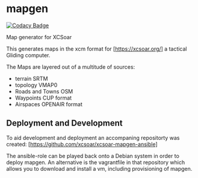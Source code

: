 # mapgen

[![Codacy Badge](https://api.codacy.com/project/badge/Grade/2637c9ca421c46e7ad7ca67b07ba1f4a)](https://app.codacy.com/gh/XCSoar/mapgen?utm_source=github.com&utm_medium=referral&utm_content=XCSoar/mapgen&utm_campaign=Badge_Grade_Settings)

Map generator for XCSoar

This generates maps in the xcm format for [https://xcsoar.org/] a tactical Gliding computer.

The Maps are layered out of a multitude of sources:
* terrain SRTM
* topology VMAP0
* Roads and Towns OSM
* Waypoints CUP format
* Airspaces OPENAIR format

## Deployment and Development
To aid development and deployment an accompaning repositorty was created:
[https://github.com/xcsoar/xcsoar-mapgen-ansible]

The ansible-role can be played back onto a Debian system in order to deploy mapgen. An alternative is the
vagrantfile in that repository which allows you to download and install a vm, including provisioning of mapgen. 
